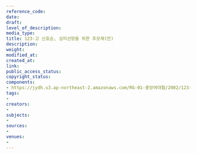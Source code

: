 ```yaml
---
reference_code: 
date: 
draft: 
level_of_description: 
media_type: 
title: 123-고 신효순, 심미선양을 위한 추모제(안)
description: 
weight: 
modified_at: 
created_at: 
link: 
public_access_status: 
copyright_status: 
components:
- https://jydh.s3.ap-northeast-2.amazonaws.com/RG-01-중앙여대협/2002/123-고+신효순,+심미선양을+위한+추모제(안).pdf
tags:
- 
creators:
- 
subjects:
- 
sources:
- 
venues:
- 
---
```

